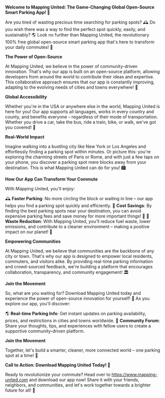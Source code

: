 **Welcome to Mapping United: The Game-Changing Global Open-Source Smart Parking App! 🚀**

Are you tired of wasting precious time searching for parking spots? 🕰️ Do you wish there was a way to find the perfect spot quickly, easily, and sustainably? 🌎 Look no further than Mapping United, the revolutionary 100% free global open-source smart parking app that's here to transform your daily commutes! 🚌

**The Power of Open-Source**

At Mapping United, we believe in the power of community-driven innovation. That's why our app is built on an open-source platform, allowing developers from around the world to contribute their ideas and expertise. This collaborative approach ensures that our app is constantly improving, adapting to the evolving needs of cities and towns everywhere! 🌈

**Global Accessibility**

Whether you're in the USA or anywhere else in the world, Mapping United is here for you! Our app supports all languages, works in every country and county, and benefits everyone – regardless of their mode of transportation. Whether you drive a car, take the bus, ride a train, bike, or walk, we've got you covered! 🌊

**Real-World Impact**

Imagine walking into a bustling city like New York or Los Angeles and effortlessly finding a parking spot within minutes. Or picture this: you're exploring the charming streets of Paris or Rome, and with just a few taps on your phone, you discover a parking spot mere blocks away from your destination. This is what Mapping United can do for you! 🏙️

**How Our App Can Transform Your Commute**

With Mapping United, you'll enjoy:

🕰️ **Faster Parking**: No more circling the block or waiting in line – our app helps you find a parking spot quickly and efficiently.
💸 **Cost Savings**: By finding the best parking spots near your destination, you can avoid expensive parking fees and save money for more important things! 🎉
🌟 **Waste Reduction**: With Mapping United, you'll reduce fuel waste, lower emissions, and contribute to a cleaner environment – making a positive impact on our planet! 🌿

**Empowering Communities**

At Mapping United, we believe that communities are the backbone of any city or town. That's why our app is designed to empower local residents, commuters, and visitors alike. By providing real-time parking information and crowd-sourced feedback, we're building a platform that encourages collaboration, transparency, and community engagement! 🏛️

**Join the Movement**

So, what are you waiting for? Download Mapping United today and experience the power of open-source innovation for yourself! 📲 As you explore our app, you'll discover:

🌎 **Real-time Parking Info**: Get instant updates on parking availability, prices, and restrictions in cities and towns worldwide.
💬 **Community Forum**: Share your thoughts, tips, and experiences with fellow users to create a supportive community-driven platform.

**Join the Movement**

Together, let's build a smarter, cleaner, more connected world – one parking spot at a time! 🌟

**Call to Action: Download Mapping United Today! 📲**

Ready to revolutionize your commute? Head over to https://www.mapping-united.com and download our app now! Share it with your friends, neighbors, and communities, and let's work together towards a brighter future for all! 🌈